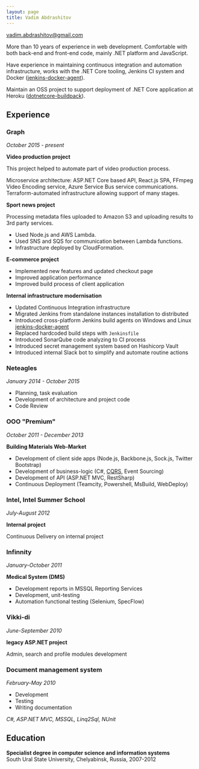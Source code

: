 ```yaml
---
layout: page
title: Vadim Abdrashitov
---
```


[vadim.abdrashitov@gmail.com](mailto:vadim.abdrashitov@gmail.com)

More than 10 years of experience in web development. Comfortable with both back-end and front-end code, mainly .NET platform and JavaScript.

Have experience in maintaining continuous integration and automation infrastructure, works with the .NET Core tooling, Jenkins CI system and Docker ([jenkins-docker-agent](https://github.com/jincod/jenkins-docker-agent)).

Maintain an OSS project to support deployment of .NET Core application at Heroku ([dotnetcore-buildpack](https://github.com/jincod/dotnetcore-buildpack)).

## Experience

### Graph
*October 2015 - present*

**Video production project**

This project helped to automate part of video production process.

Microservice architecture: ASP.NET Core based API, React.js SPA, FFmpeg Video Encoding service, Azure Service Bus service communications. Terraform-automated infrastructure allowing support of many stages.

**Sport news project**

Processing metadata files uploaded to Amazon S3 and uploading results to 3rd party services.

- Used Node.js and AWS Lambda.
- Used SNS and SQS for communication between Lambda functions.
- Infrastructure deployed by CloudFormation.

**E-commerce project**

- Implemented new features and updated checkout page
- Improved application performance
- Improved build process of client application

**Internal infrastructure modernisation**

- Updated Continuous Integration infrastructure
- Migrated Jenkins from standalone instances installation to distributed
- Introduced cross-platform Jenkins build agents on Windows and Linux [jenkins-docker-agent](https://github.com/jincod/jenkins-docker-agent)
- Replaced hardcoded build steps with `Jenkinsfile`
- Introduced SonarQube code analyzing to CI process
- Introduced secret management system based on Hashicorp Vault
- Introduced internal Slack bot to simplify and automate routine actions

### Neteagles
*January 2014 - October 2015*

- Planning, task evaluation
- Development of architecture and project code
- Code Review

### OOO "Premium"
*October 2011 - December 2013*

**Building Materials Web-Market**

- Development of client side apps (Node.js, Backbone.js, Sock.js, Twitter Bootstrap)
- Development of business-logic (C#, [CQRS](https://github.com/jincod/Jincod.CQRS), Event Sourcing)
- Development of API (ASP.NET MVC, RestSharp)
- Continuous Deployment (Teamcity, Powershell, MsBuild, WebDeploy)

### Intel, Intel Summer School
*July-August 2012*

**Internal project**

Continuous Delivery on internal project

### Infinnity
*January-October 2011*

**Medical System (DMS)**

- Development reports in MSSQL Reporting Services
- Development, unit-testing
- Automation functional testing (Selenium, SpecFlow)

### Vikki-di
*June-September 2010*

**legacy ASP.NET project**

Admin, search and profile modules development

### Document management system
*February-May 2010*

- Development
- Testing
- Writing documentation

*C#, ASP.NET MVC, MSSQL, Linq2Sql, NUnit*

## Education

**Specialist degree in computer science and information systems**  
South Ural State University, Chelyabinsk, Russia, 2007-2012  
